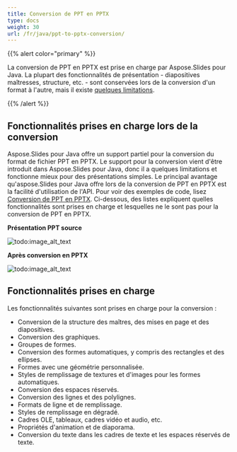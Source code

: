 ```yaml
---
title: Conversion de PPT en PPTX
type: docs
weight: 30
url: /fr/java/ppt-to-pptx-conversion/
---
```


{{% alert color="primary" %}} 

La conversion de PPT en PPTX est prise en charge par Aspose.Slides pour Java. La plupart des fonctionnalités de présentation - diapositives maîtresses, structure, etc. - sont conservées lors de la conversion d'un format à l'autre, mais il existe [quelques limitations](/slides/fr/java/ppt-to-pptx-conversion/).

{{% /alert %}} 
## **Fonctionnalités prises en charge lors de la conversion**
Aspose.Slides pour Java offre un support partiel pour la conversion du format de fichier PPT en PPTX. Le support pour la conversion vient d'être introduit dans Aspose.Slides pour Java, donc il a quelques limitations et fonctionne mieux pour des présentations simples. Le principal avantage qu'aspose.Slides pour Java offre lors de la conversion de PPT en PPTX est la facilité d'utilisation de l'API. Pour voir des exemples de code, lisez [Conversion de PPT en PPTX](). Ci-dessous, des listes expliquent quelles fonctionnalités sont prises en charge et lesquelles ne le sont pas pour la conversion de PPT en PPTX.


**Présentation PPT source**

![todo:image_alt_text](ppt-to-pptx-conversion_1.png)



**Après conversion en PPTX**

![todo:image_alt_text](ppt-to-pptx-conversion_2.png)



## **Fonctionnalités prises en charge**
Les fonctionnalités suivantes sont prises en charge pour la conversion :

- Conversion de la structure des maîtres, des mises en page et des diapositives.
- Conversion des graphiques.
- Groupes de formes.
- Conversion des formes automatiques, y compris des rectangles et des ellipses.
- Formes avec une géométrie personnalisée.
- Styles de remplissage de textures et d'images pour les formes automatiques.
- Conversion des espaces réservés.
- Conversion des lignes et des polylignes.
- Formats de ligne et de remplissage.
- Styles de remplissage en dégradé.
- Cadres OLE, tableaux, cadres vidéo et audio, etc.
- Propriétés d'animation et de diaporama.
- Conversion du texte dans les cadres de texte et les espaces réservés de texte.